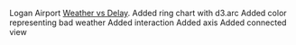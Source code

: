 Logan Airport [Weather vs Delay](https://gist.github.com/rohame/c66da4d5fb31f35bf2a02d6417a38f64).
Added ring chart with d3.arc
Added color representing bad weather
Added interaction
Added axis
Added connected view
